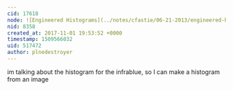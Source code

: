 ```yaml
---
cid: 17618
node: ![Engineered Histograms](../notes/cfastie/06-21-2013/engineered-histograms)
nid: 8358
created_at: 2017-11-01 19:53:52 +0000
timestamp: 1509566032
uid: 517472
author: plnedestroyer
---
```


im talking about the histogram for the infrablue, so I can make a histogram from an image
